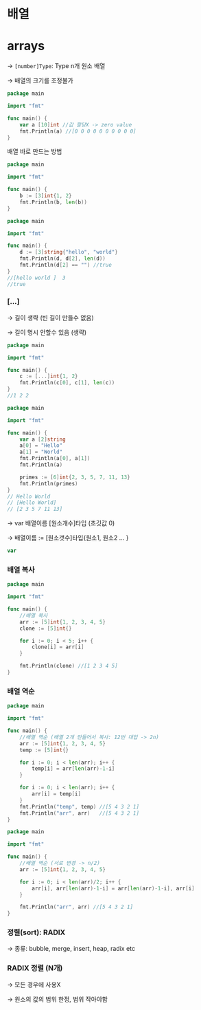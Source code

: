 # 배열

# arrays

→ `[number]Type`: Type n개 원소 배열

→ 배열의 크기를 조정불가

```go
package main

import "fmt"

func main() {
	var a [10]int //값 할당X -> zero value
	fmt.Println(a) //[0 0 0 0 0 0 0 0 0 0] 
}
```

배열 바로 만드는 방법

```go
package main

import "fmt"

func main() {
	b := [3]int{1, 2}
	fmt.Println(b, len(b))
}
```

```go
package main

import "fmt"

func main() {
	d := [3]string{"hello", "world"}
	fmt.Println(d, d[2], len(d))
	fmt.Println(d[2] == "") //true
}
//[hello world ]  3
//true
```

### [...]

→ 길이 생략 (빈 길이 만들수 없음)

→ 길이 명시 안할수 있음 (생략)

```go
package main

import "fmt"

func main() {
	c := [...]int{1, 2}
	fmt.Println(c[0], c[1], len(c))
}
//1 2 2
```

```go
package main

import "fmt"

func main() {
	var a [2]string
	a[0] = "Hello"
	a[1] = "World"
	fmt.Println(a[0], a[1])
	fmt.Println(a)

	primes := [6]int{2, 3, 5, 7, 11, 13}
	fmt.Println(primes)
}
// Hello World
// [Hello World]
// [2 3 5 7 11 13]
```

→ var 배열이름 [원소개수]타입 (초깃값 0)

→ 배열이름 := [원소갯수]타입{원소1, 원소2 ... }

```go
var 
```

### 배열 복사

```go
package main

import "fmt"

func main() {
	//배열 복사
	arr := [5]int{1, 2, 3, 4, 5}
	clone := [5]int{}

	for i := 0; i < 5; i++ {
		clone[i] = arr[i]
	}

	fmt.Println(clone) //[1 2 3 4 5]
}
```

### 배열 역순

```go
package main

import "fmt"

func main() {
	//배열 역순 (배열 2개 만들어서 복사: 12번 대입 -> 2n)
	arr := [5]int{1, 2, 3, 4, 5}
	temp := [5]int{}

	for i := 0; i < len(arr); i++ {
		temp[i] = arr[len(arr)-1-i]
	}

	for i := 0; i < len(arr); i++ {
		arr[i] = temp[i]
	}
	fmt.Println("temp", temp) //[5 4 3 2 1]
	fmt.Println("arr", arr)   //[5 4 3 2 1]
}
```

```go
package main

import "fmt"

func main() {
	//배열 역순 (서로 변경 -> n/2)
	arr := [5]int{1, 2, 3, 4, 5}

	for i := 0; i < len(arr)/2; i++ {
		arr[i], arr[len(arr)-1-i] = arr[len(arr)-1-i], arr[i]
	}

	fmt.Println("arr", arr) //[5 4 3 2 1]
}
```

### 정렬(sort): RADIX

→ 종류: bubble, merge, insert, heap, radix etc

### RADIX 정렬 (N개)

→ 모든 경우에 사용X

→ 원소의 값의 범위 한정, 범위 작아야함